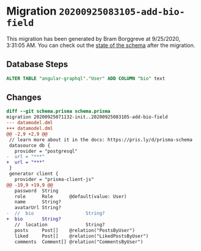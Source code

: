 # Migration `20200925083105-add-bio-field`

This migration has been generated by Bram Borggreve at 9/25/2020, 3:31:05 AM.
You can check out the [state of the schema](./schema.prisma) after the migration.

## Database Steps

```sql
ALTER TABLE "angular-graphql"."User" ADD COLUMN "bio" text
```

## Changes

```diff
diff --git schema.prisma schema.prisma
migration 20200925071132-init..20200925083105-add-bio-field
--- datamodel.dml
+++ datamodel.dml
@@ -2,9 +2,9 @@
 // learn more about it in the docs: https://pris.ly/d/prisma-schema
 datasource db {
   provider = "postgresql"
-  url = "***"
+  url = "***"
 }
 generator client {
   provider = "prisma-client-js"
@@ -19,9 +19,9 @@
   password  String
   role      Role      @default(value: User)
   name      String?
   avatarUrl String?
-  //  bio                   String?
+  bio       String?
   //  location              String?
   posts     Post[]    @relation("PostsByUser")
   liked     Post[]    @relation("LikedPostsByUser")
   comments  Comment[] @relation("CommentsByUser")
```
